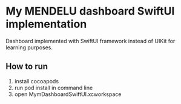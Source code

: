 # My MENDELU dashboard SwiftUI implementation

Dashboard implemented with SwiftUI framework instead of UIKit for learning purposes.

## How to run

1. install cocoapods
2. run pod install in command line
3. open MymDashboardSwiftUI.xcworkspace